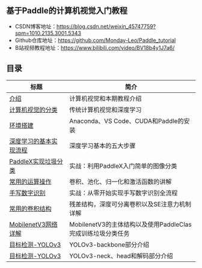 ## 基于Paddle的计算机视觉入门教程

- CSDN博客地址：https://blog.csdn.net/weixin_45747759?spm=1010.2135.3001.5343
- Github仓库地址：https://github.com/Monday-Leo/Paddle_tutorial
- B站视频教程地址：https://www.bilibili.com/video/BV18b4y1J7a6/

## 目录

| 标题                                                         | 简介                                                        |
| ------------------------------------------------------------ | ----------------------------------------------------------- |
| [介绍](https://github.com/Monday-Leo/Paddle_tutorial/tree/master/%E7%AC%AC01%E8%AE%B2%20%E4%BB%8B%E7%BB%8D) | 计算机视觉和本期教程介绍                                    |
| [计算机视觉的分类](https://github.com/Monday-Leo/Paddle_tutorial/tree/master/%E7%AC%AC02%E8%AE%B2%20%E8%AE%A1%E7%AE%97%E6%9C%BA%E8%A7%86%E8%A7%89%E7%9A%84%E5%88%86%E7%B1%BB) | 传统计算机视觉和深度学习                                    |
| [环境搭建](https://github.com/Monday-Leo/Paddle_tutorial/tree/master/%E7%AC%AC03%E8%AE%B2%20%E7%8E%AF%E5%A2%83%E6%90%AD%E5%BB%BA) | Anaconda、VS Code、CUDA和Paddle的安装                       |
| [深度学习的基本实现流程](https://github.com/Monday-Leo/Paddle_tutorial/tree/master/%E7%AC%AC04%E8%AE%B2%20%E6%B7%B1%E5%BA%A6%E5%AD%A6%E4%B9%A0%E7%9A%84%E5%9F%BA%E6%9C%AC%E5%AE%9E%E7%8E%B0%E6%B5%81%E7%A8%8B) | 深度学习基本的五大步骤                                      |
| [PaddleX实现垃圾分类](https://github.com/Monday-Leo/Paddle_tutorial/tree/master/%E7%AC%AC05%E8%AE%B2%20%E5%AE%9E%E6%88%98%EF%BC%9APaddleX%E5%AE%9E%E7%8E%B0%E5%9E%83%E5%9C%BE%E5%88%86%E7%B1%BB) | 实战：利用PaddleX入门简单的图像分类                         |
| [常用的运算操作](https://github.com/Monday-Leo/Paddle_tutorial/tree/master/%E7%AC%AC06%E8%AE%B2%20%E5%B8%B8%E7%94%A8%E7%9A%84%E8%BF%90%E7%AE%97%E6%93%8D%E4%BD%9C) | 卷积、池化、归一化和激活函数的讲解                          |
| [手写数字识别](https://github.com/Monday-Leo/Paddle_tutorial/tree/master/%E7%AC%AC07%E8%AE%B2%20%E5%AE%9E%E6%88%98%EF%BC%9A%E6%89%8B%E5%86%99%E6%95%B0%E5%AD%97%E8%AF%86%E5%88%AB) | 实战：从零开始实现手写数字识别全流程                        |
| [常用的卷积结构](https://github.com/Monday-Leo/Paddle_tutorial/tree/master/%E7%AC%AC08%E8%AE%B2%20%E5%B8%B8%E7%94%A8%E7%9A%84%E5%8D%B7%E7%A7%AF%E7%BB%93%E6%9E%84) | 残差结构，深度可分离卷积以及SE注意力机制详解                |
| [MobilenetV3网络详解](https://github.com/Monday-Leo/Paddle_tutorial/tree/master/%E7%AC%AC09%E8%AE%B2%20MobilenetV3%E7%BD%91%E7%BB%9C%E8%AF%A6%E8%A7%A3) | MobilenetV3的主体结构以及使用PaddleClas完成训练垃圾分类任务 |
| [目标检测-YOLOv3](https://github.com/Monday-Leo/Paddle_tutorial/tree/master/%E7%AC%AC10%E8%AE%B2%20%E7%9B%AE%E6%A0%87%E6%A3%80%E6%B5%8BYOLOv3-backbone) | YOLOv3-backbone部分介绍                                     |
| [目标检测-YOLOv3](https://github.com/Monday-Leo/Paddle_tutorial/tree/master/%E7%AC%AC11%E8%AE%B2%20%E7%9B%AE%E6%A0%87%E6%A3%80%E6%B5%8BYOLOv3-neck%E3%80%81head) | YOLOv3-neck、head和解码部分介绍                             |

